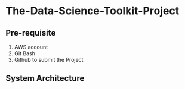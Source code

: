 # The-Data-Science-Toolkit-Project
## Pre-requisite
1.	AWS account
2.	Git Bash 
3.	Github to submit the Project
## System Architecture
